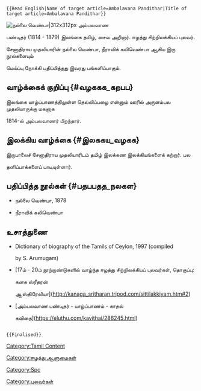 ```{=mediawiki}
{{Read English|Name of target article=Ambalavana Pandithar|Title of target article=Ambalavana Pandithar}}
```
![நல்லை வெண்பா\|312x312px](நல்லை_வெண்பா.jpg "நல்லை வெண்பா|312x312px") அம்பலவாண
பண்டிதர் (1814 - 1879) இலங்கை தமிழ், சைவ அறிஞர். ஈழத்து சிற்றிலக்கியப் புலவர்.
சேனாதிராய முதலியாரின் நல்லை வெண்பா, நீராவிக் கலிவெண்பா ஆகிய இரு நூல்களையும்
மெய்ப்பு நோக்கி பதிப்பித்தது இவரது பங்களிப்பாகும்.

## வாழ்க்கைக் குறிப்பு {#வழககக_கறபப}

இலங்கை யாழ்ப்பாணத்திலுள்ள தெல்லிப்பழை என்னும் ஊரில் அருளம்பல முதலியாருக்கு மகனாக
1814-ல் அம்பலவாணர் பிறந்தார்.

## இலக்கிய வாழ்க்கை {#இலககய_வழகக}

இருபாலைச் சேனாதிராய முதலியாரிடம் தமிழ் இலக்கண இலக்கியங்களைக் கற்றார். பல
தனிப்பாக்களைப் பாடியுள்ளார்.

## பதிப்பித்த நூல்கள் {#பதபபதத_நலகள}

-   நல்லை வெண்பா, 1878
-   நீராவிக் கலிவெண்பா

## உசாத்துணை

-   Dictionary of biography of the Tamils of Ceylon, 1997 (compiled
    by S. Arumugam)
-   [17ம் - 20ம் நூற்றாண்டுகளில் வாழ்ந்த ஈழத்து சிற்றிலக்கியப் புலவர்கள், தொகுப்பு:
    கனக ஸ்ரீதரன்
    ஆஸ்திரேலியா](http://kanaga_sritharan.tripod.com/sittilakkiyam.htm#2)
-   [அம்பலவாண பண்டிதர் - யாழ்ப்பாணம் - காதல்
    கவிதை](https://eluthu.com/kavithai/286245.html)

```{=mediawiki}
{{Finalised}}
```
[Category:Tamil Content](Category:Tamil_Content "wikilink")
[Category:ஈழத்து ஆளுமைகள்](Category:ஈழத்து_ஆளுமைகள் "wikilink")
[Category:Spc](Category:Spc "wikilink")
[Category:புலவர்கள்](Category:புலவர்கள் "wikilink")
